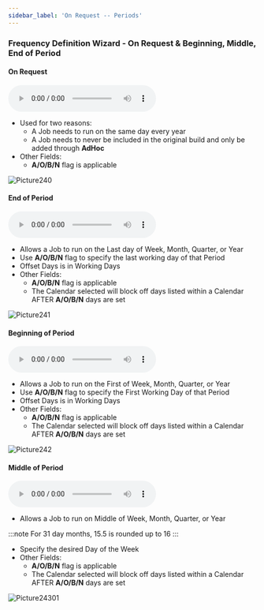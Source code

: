```yaml
---
sidebar_label: 'On Request -- Periods'
---
```


### Frequency Definition Wizard - On Request & Beginning, Middle, End of Period

#### On Request

<audio controls="controls">
  <source type="audio/mp3" src="audiobasic/FrequencyDefinitionWizardOnRequest.mp3"></source>
  <p>Your browser does not support the audio element.</p>
</audio>

* Used for two reasons:
  * A Job needs to run on the same day every year
  * A Job needs to never be included in the original build and only be added through **AdHoc**
* Other Fields:
  * **A/O/B/N** flag is applicable

![Picture240](/imgbasic/240.png)

#### End of Period

<audio controls="controls">
  <source type="audio/mp3" src="audiobasic/FrequencyDefinitionWizardEndofPeriod.mp3"></source>
  <p>Your browser does not support the audio element.</p>
</audio>

* Allows a Job to run on the Last day of Week, Month, Quarter, or Year
* Use **A/O/B/N** flag to specify the last working day of that Period
* Offset Days is in Working Days
* Other Fields:
  * **A/O/B/N** flag is applicable
  * The Calendar selected will block off days listed within a Calendar AFTER **A/O/B/N** days are set

![Picture241](/imgbasic/241.png)

#### Beginning of Period

<audio controls="controls">
  <source type="audio/mp3" src="audiobasic/FrequencyDefinitionWizardBegofPeriod.mp3"></source>
  <p>Your browser does not support the audio element.</p>
</audio>

* Allows a Job to run on the First of Week, Month, Quarter, or Year
* Use **A/O/B/N** flag to specify the First Working Day of that Period
* Offset Days is in Working Days
* Other Fields:
  * **A/O/B/N** flag is applicable
  * The Calendar selected will block off days listed within a Calendar AFTER **A/O/B/N** days are set

![Picture242](/imgbasic/242.png)

#### Middle of Period

<audio controls="controls">
  <source type="audio/mp3" src="audiobasic/FrequencyDefinitionWizardMidofPeriod.mp3"></source>
  <p>Your browser does not support the audio element.</p>
</audio>

* Allows a Job to run on Middle of Week, Month, Quarter, or Year

:::note
For 31 day months, 15.5 is rounded up to 16
:::  
  * Specify the desired Day of the Week
* Other Fields:
  * **A/O/B/N** flag is applicable
  * The Calendar selected will block off days listed within a Calendar AFTER **A/O/B/N** days are set

![Picture24301](/imgbasic/24301.png)